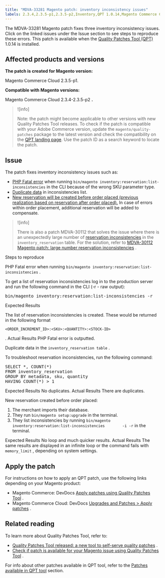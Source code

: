 ```yaml
---
title: "MDVA-33281 Magento patch: inventory inconsistency issues"
labels: 2.3.4,2.3.5-p1,2.3.5-p2,Inventory,QPT 1.0.14,Magento Commerce Cloud,PHP Fatal Error,data discrepancies,duplicate,inventory source,order placement,support tools
---
```


The MDVA-33281 Magento patch fixes three inventory inconsistency issues. Click on the linked issues under the Issue section to see steps to reproduce these errors. This patch is available when the [Quality Patches Tool (QPT)](https://support.magento.com/hc/en-us/articles/360047139492) 1.0.14 is installed.

## Affected products and versions

 **The patch is created for Magento version:** 

Magento Commerce Cloud 2.3.5-p1.

 **Compatible with Magento versions:** 

Magento Commerce Cloud 2.3.4-2.3.5-p2 **.** 

>![info]
>
 >Note: the patch might become applicable to other versions with new Quality Patches Tool releases. To check if the patch is compatible with your Adobe Commerce version, update the `magento/quality-patches` package to the latest version and check the compatibility on the [QPT landing page](https://devdocs.magento.com/quality-patches/tool.html#patch-grid). Use the patch ID as a search keyword to locate the patch.

## Issue

The patch fixes inventory inconsistency issues such as:

* [PHP Fatal error](https://support.magento.com/hc/en-us/articles/360055276532#php_fatal_error) when running `bin/magento inventory:reservation:list-inconsistencies` in the CLI because of the wrong SKU parameter type.
* [Duplicate data](https://support.magento.com/hc/en-us/articles/360055276532#duplicates) in inconsistencies list.
* [New reservation will be created before order placed (previous realization based on reservation after order placed).](https://support.magento.com/hc/en-us/articles/360055276532#orders) In case of errors within order placement, additional reservation will be added to compensate.

>![info]
>
>There is also a patch MDVA-30112 that solves the issue where there is an unexpectedly large number of [reservation inconsistencies](https://devdocs.magento.com/guides/v2.4/inventory/inventory-cli-reference.html#what-causes-reservation-inconsistencies) in the `inventory_reservation` table. For the solution, refer to [MDVA-30112 Magento patch: large number reservation inconsistencies](https://support.magento.com/hc/en-us/articles/360051515272) .

 <span class="wysiwyg-underline">Steps to reproduce</span> 

PHP Fatal error when running `bin/magento inventory:reservation:list-inconsistencies` .

To get a list of reservation inconsistencies log in to the production server and run the following command in the CLI (-r - raw output):

<pre>bin/magento inventory:reservation:list-inconsistencies -r</pre>

 <span class="wysiwyg-underline">Expected Results</span> 

The list of reservation inconsistencies is created. These would be returned in the following format

```plaintext
<ORDER_INCREMENT_ID>:<SKU>:<QUANTITY>:<STOCK-ID>
```

. <span class="wysiwyg-underline">Actual Results</span> PHP Fatal error is outputted.

Duplicate data in the `inventory_reservation table` .

To troubleshoot reservation inconsistencies, run the following command:

<pre>SELECT *, COUNT(*)
FROM inventory_reservation
GROUP BY metadata, sku, quantity
HAVING COUNT(*) > 1</pre>

 <span class="wysiwyg-underline">Expected Results</span> No duplicates. <span class="wysiwyg-underline">Actual Results</span> There are duplicates.

New reservation created before order placed:

1. The merchant imports their database.
1. They run `bin/magento setup:upgrade` in the terminal.
1. They list inconsistencies by running `bin/magento inventory:reservation:list-inconsistencies        -i -r` in the terminal.

 <span class="wysiwyg-underline">Expected Results</span> No loop and much quicker results. <span class="wysiwyg-underline">Actual Results</span> The same results are displayed in an infinite loop or the command fails with `memory_limit` , depending on system settings.

## Apply the patch

For instructions on how to apply an QPT patch, use the following links depending on your Magento product:

* Magento Commerce: DevDocs [Apply patches using Quality Patches Tool](https://devdocs.magento.com/guides/v2.4/comp-mgr/patching/mqp.html) .
* Magento Commerce Cloud: DevDocs [Upgrades and Patches > Apply patches](https://devdocs.magento.com/cloud/project/project-patch.html) .

## Related reading

To learn more about Quality Patches Tool, refer to:

* [Quality Patches Tool released: a new tool to self-serve quality patches](https://support.magento.com/hc/en-us/articles/360047139492) .
* [Check if patch is available for your Magento issue using Quality Patches Tool](https://support.magento.com/hc/en-us/articles/360047125252) .

For info about other patches available in QPT tool, refer to the [Patches available in QPT tool](https://support.magento.com/hc/en-us/sections/360010506631-Patches-available-in-QPT-tool-) section.